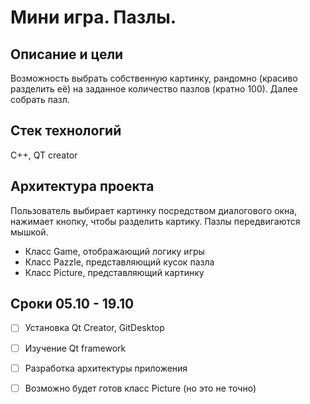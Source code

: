 # **Мини игра. Пазлы.**

## Описание и цели

Возможность выбрать собственную картинку, рандомно (красиво разделить её) на заданное количество пазлов (кратно 100). Далее собрать пазл.

## Стек технологий

С++, QT creator

## Архитектура проекта

Пользователь выбирает картинку посредством диалогового окна, нажимает кнопку, чтобы разделить картику. Пазлы передвигаются мышкой.
* Класс Game, отображающий логику игры
* Класс Pazzle, представляющий кусок пазла
* Класс Picture, представляющий картинку

## Сроки  05.10 - 19.10 

- [ ] Установка Qt Creator, GitDesktop

- [ ] Изучение Qt framework

- [ ] Разработка архитектуры приложения

- [ ] Возможно будет готов класс Picture (но это не точно)
